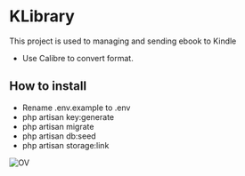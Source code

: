 # KLibrary
This project is used to managing and sending ebook to Kindle
* Use Calibre to convert format.

## How to install
* Rename .env.example to .env
* php artisan key:generate
* php artisan migrate
* php artisan db:seed
* php artisan storage:link

![OV](https://github.com/nguyentu43/klibrary/raw/master/screenshot01.png)
